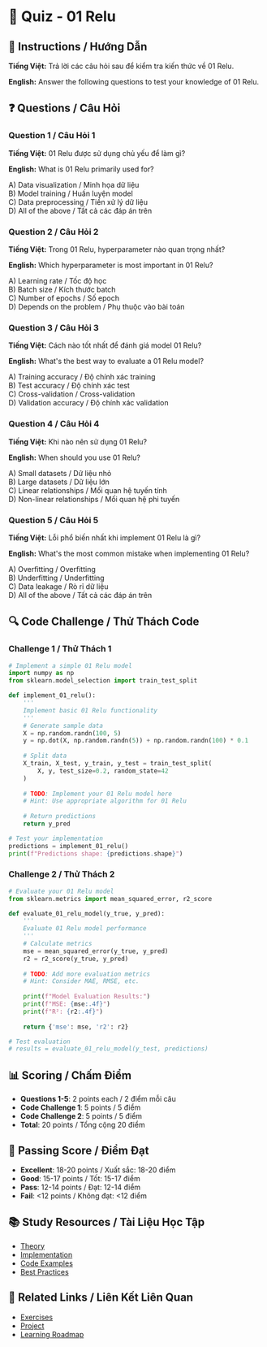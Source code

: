 # 🧠 Quiz - 01 Relu

## 📝 Instructions / Hướng Dẫn

**Tiếng Việt:** Trả lời các câu hỏi sau để kiểm tra kiến thức về 01 Relu.

**English:** Answer the following questions to test your knowledge of 01 Relu.

## ❓ Questions / Câu Hỏi

### Question 1 / Câu Hỏi 1
**Tiếng Việt:** 01 Relu được sử dụng chủ yếu để làm gì?

**English:** What is 01 Relu primarily used for?

A) Data visualization / Minh họa dữ liệu  
B) Model training / Huấn luyện model  
C) Data preprocessing / Tiền xử lý dữ liệu  
D) All of the above / Tất cả các đáp án trên

### Question 2 / Câu Hỏi 2
**Tiếng Việt:** Trong 01 Relu, hyperparameter nào quan trọng nhất?

**English:** Which hyperparameter is most important in 01 Relu?

A) Learning rate / Tốc độ học  
B) Batch size / Kích thước batch  
C) Number of epochs / Số epoch  
D) Depends on the problem / Phụ thuộc vào bài toán

### Question 3 / Câu Hỏi 3
**Tiếng Việt:** Cách nào tốt nhất để đánh giá model 01 Relu?

**English:** What's the best way to evaluate a 01 Relu model?

A) Training accuracy / Độ chính xác training  
B) Test accuracy / Độ chính xác test  
C) Cross-validation / Cross-validation  
D) Validation accuracy / Độ chính xác validation

### Question 4 / Câu Hỏi 4
**Tiếng Việt:** Khi nào nên sử dụng 01 Relu?

**English:** When should you use 01 Relu?

A) Small datasets / Dữ liệu nhỏ  
B) Large datasets / Dữ liệu lớn  
C) Linear relationships / Mối quan hệ tuyến tính  
D) Non-linear relationships / Mối quan hệ phi tuyến

### Question 5 / Câu Hỏi 5
**Tiếng Việt:** Lỗi phổ biến nhất khi implement 01 Relu là gì?

**English:** What's the most common mistake when implementing 01 Relu?

A) Overfitting / Overfitting  
B) Underfitting / Underfitting  
C) Data leakage / Rò rỉ dữ liệu  
D) All of the above / Tất cả các đáp án trên

## 🔍 Code Challenge / Thử Thách Code

### Challenge 1 / Thử Thách 1
```python
# Implement a simple 01 Relu model
import numpy as np
from sklearn.model_selection import train_test_split

def implement_01_relu():
    '''
    Implement basic 01 Relu functionality
    '''
    # Generate sample data
    X = np.random.randn(100, 5)
    y = np.dot(X, np.random.randn(5)) + np.random.randn(100) * 0.1
    
    # Split data
    X_train, X_test, y_train, y_test = train_test_split(
        X, y, test_size=0.2, random_state=42
    )
    
    # TODO: Implement your 01 Relu model here
    # Hint: Use appropriate algorithm for 01 Relu
    
    # Return predictions
    return y_pred

# Test your implementation
predictions = implement_01_relu()
print(f"Predictions shape: {predictions.shape}")
```

### Challenge 2 / Thử Thách 2
```python
# Evaluate your 01 Relu model
from sklearn.metrics import mean_squared_error, r2_score

def evaluate_01_relu_model(y_true, y_pred):
    '''
    Evaluate 01 Relu model performance
    '''
    # Calculate metrics
    mse = mean_squared_error(y_true, y_pred)
    r2 = r2_score(y_true, y_pred)
    
    # TODO: Add more evaluation metrics
    # Hint: Consider MAE, RMSE, etc.
    
    print(f"Model Evaluation Results:")
    print(f"MSE: {mse:.4f}")
    print(f"R²: {r2:.4f}")
    
    return {'mse': mse, 'r2': r2}

# Test evaluation
# results = evaluate_01_relu_model(y_test, predictions)
```

## 📊 Scoring / Chấm Điểm

- **Questions 1-5**: 2 points each / 2 điểm mỗi câu
- **Code Challenge 1**: 5 points / 5 điểm
- **Code Challenge 2**: 5 points / 5 điểm
- **Total**: 20 points / Tổng cộng 20 điểm

## 🎯 Passing Score / Điểm Đạt

- **Excellent**: 18-20 points / Xuất sắc: 18-20 điểm
- **Good**: 15-17 points / Tốt: 15-17 điểm  
- **Pass**: 12-14 points / Đạt: 12-14 điểm
- **Fail**: <12 points / Không đạt: <12 điểm

## 📚 Study Resources / Tài Liệu Học Tập

- [Theory](./THEORY_01_relu.md)
- [Implementation](./IMPLEMENTATION_01_relu.md)
- [Code Examples](./CODE_EXAMPLES_01_relu.md)
- [Best Practices](./BEST_PRACTICES_01_relu.md)

## 🔗 Related Links / Liên Kết Liên Quan

- [Exercises](./EXERCISES_01_relu.md)
- [Project](./PROJECT_01_relu.md)
- [Learning Roadmap](./LEARNING_ROADMAP_01_relu.md)
